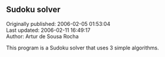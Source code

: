 ## Sudoku solver  
Originally published: 2006-02-05 01:53:04  
Last updated: 2006-02-11 16:49:17  
Author: Artur de Sousa Rocha  
  
This program is a Sudoku solver that uses 3 simple algorithms.